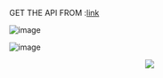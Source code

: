 GET THE API FROM :[link](https://api.nasa.gov/)

![image](https://user-images.githubusercontent.com/87699062/218370232-0dc12be8-6606-40b6-a1e8-0cb959ced4c2.png)


![image](https://user-images.githubusercontent.com/87699062/218370783-2d5e4fb9-5078-42e7-abc4-4f84b4e14f20.png)

<div align="center">
    <img src="https://user-images.githubusercontent.com/87699062/218382389-8a226d4b-7706-48af-aae9-a7d71312441c.png">
</div>
